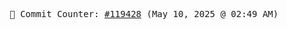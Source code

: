 <p align="center">
    <samp>
        📮 Commit Counter: <a href="https://github.com/Javascript-void0/Javascript-void0/commits/main">#119428</a> (May 10, 2025 @ 02:49 AM)
    </samp>
</p>